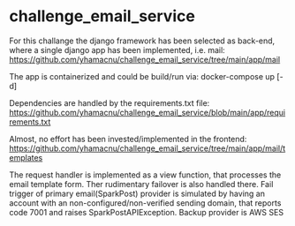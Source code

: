 # challenge_email_service
For this challange the django framework has been selected as back-end, where a single django app has been implemented, i.e. mail: https://github.com/yhamacnu/challenge_email_service/tree/main/app/mail

The app is containerized and could be build/run via: docker-compose up [-d]

Dependencies are handled by the requirements.txt file: https://github.com/yhamacnu/challenge_email_service/blob/main/app/requirements.txt

Almost, no effort has been invested/implemented in the frontend: https://github.com/yhamacnu/challenge_email_service/tree/main/app/mail/templates

The request handler is implemented as a view function, that processes the email template form. Ther rudimentary failover is also handled there.
Fail trigger of primary email(SparkPost) provider is simulated by having an account with an non-configured/non-verified sending domain, that reports code 7001 and raises SparkPostAPIException. 
Backup provider is AWS SES
